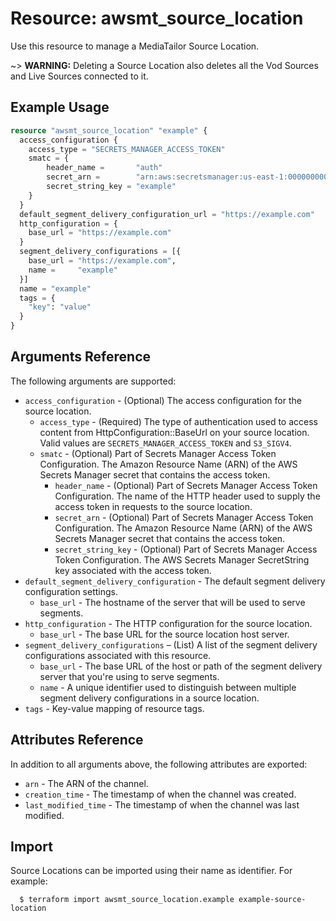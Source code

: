 # Resource: awsmt_source_location

Use this resource to manage a MediaTailor Source Location.

~> **WARNING:** Deleting a Source Location also deletes all the Vod Sources and Live Sources connected to it.

## Example Usage

```terraform
resource "awsmt_source_location" "example" {
  access_configuration {
    access_type = "SECRETS_MANAGER_ACCESS_TOKEN"
    smatc = {
        header_name =       "auth"
        secret_arn =        "arn:aws:secretsmanager:us-east-1:000000000000:secret/example"
        secret_string_key = "example"
    }
  }
  default_segment_delivery_configuration_url = "https://example.com"
  http_configuration = {
    base_url = "https://example.com"
  }
  segment_delivery_configurations = [{
    base_url = "https://example.com",
    name =     "example"
  }]
  name = "example"
  tags = {
    "key": "value"
  }
}
```

## Arguments Reference

The following arguments are supported:

- `access_configuration` - (Optional) The access configuration for the source location.
  - `access_type` - (Required) The type of authentication used to access content from HttpConfiguration::BaseUrl on your source location. Valid values are `SECRETS_MANAGER_ACCESS_TOKEN` and `S3_SIGV4`.
  - `smatc` - (Optional) Part of Secrets Manager Access Token Configuration. The Amazon Resource Name (ARN) of the AWS Secrets Manager secret that contains the access token.
    - `header_name` - (Optional) Part of Secrets Manager Access Token Configuration. The name of the HTTP header used to supply the access token in requests to the source location.
    - `secret_arn` - (Optional) Part of Secrets Manager Access Token Configuration. The Amazon Resource Name (ARN) of the AWS Secrets Manager secret that contains the access token.
    - `secret_string_key` - (Optional) Part of Secrets Manager Access Token Configuration. The AWS Secrets Manager SecretString key associated with the access token.
- `default_segment_delivery_configuration` - The default segment delivery configuration settings.
  - `base_url` - The hostname of the server that will be used to serve segments.
- `http_configuration` - The HTTP configuration for the source location.
  - `base_url` - The base URL for the source location host server.
- `segment_delivery_configurations` – (List) A list of the segment delivery configurations associated with this resource.
  - `base_url` - The base URL of the host or path of the segment delivery server that you're using to serve segments.
  - `name` - A unique identifier used to distinguish between multiple segment delivery configurations in a source location.
- `tags` - Key-value mapping of resource tags.

## Attributes Reference

In addition to all arguments above, the following attributes are exported:

- `arn` - The ARN of the channel.
- `creation_time` - The timestamp of when the channel was created.
- `last_modified_time` - The timestamp of when the channel was last modified.

## Import

Source Locations can be imported using their name as identifier. For example:

```
  $ terraform import awsmt_source_location.example example-source-location
```
